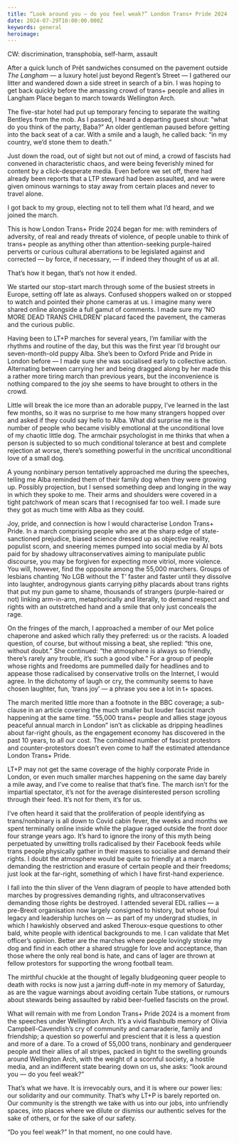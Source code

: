 ```yaml
---
title: “Look around you — do you feel weak?” London Trans+ Pride 2024
date: 2024-07-29T10:00:00.000Z
keywords: general
heroimage:
---
```


CW: discrimination, transphobia, self-harm, assault

After a quick lunch of Prêt sandwiches consumed on the pavement outside *The Langham* — a luxury hotel just beyond Regent’s Street — I gathered our litter and wandered down a side street in search of a bin. I was hoping to get back quickly before the amassing crowd of trans+ people and allies in Langham Place began to march towards Wellington Arch.

The five-star hotel had put up temporary fencing to separate the waiting Bentleys from the mob. As I passed, I heard a departing guest shout: “what do you think of the party, Baba?” An older gentleman paused before getting into the back seat of a car. With a smile and a laugh, he called back: “in my country, we’d stone them to death.”

Just down the road, out of sight but not out of mind, a crowd of fascists had convened in characteristic chaos, and were being feverishly mined for content by a click-desperate media. Even before we set off, there had already been reports that a LTP steward had been assaulted, and we were given ominous warnings to stay away from certain places and never to travel alone.

I got back to my group, electing not to tell them what I’d heard, and we joined the march.

This is how London Trans+ Pride 2024 began for me: with reminders of adversity, of real and ready threats of violence, of people unable to think of trans+ people as anything other than attention-seeking purple-haired perverts or curious cultural aberrations to be legislated against and corrected — by force, if necessary, — if indeed they thought of us at all.

That’s how it began, that’s not how it ended.

We started our stop-start march through some of the busiest streets in Europe, setting off late as always. Confused shoppers walked on or stopped to watch and pointed their phone cameras at us. I imagine many were shared online alongside a full gamut of comments. I made sure my ‘NO MORE DEAD TRANS CHILDREN’ placard faced the pavement, the cameras and the curious public.

Having been to LT+P marches for several years, I’m familiar with the rhythms and routine of the day, but this was the first year I’d brought our seven-month-old puppy Alba. She’s been to Oxford Pride and Pride in London before — I made sure she was socialised early to collective action. Alternating between carrying her and being dragged along by her made this a rather more tiring march than previous years, but the inconvenience is nothing compared to the joy she seems to have brought to others in the crowd.

Little will break the ice more than an adorable puppy, I’ve learned in the last few months, so it was no surprise to me how many strangers hopped over and asked if they could say hello to Alba. What did surprise me is the number of people who became visibly emotional at the unconditional love of my chaotic little dog. The armchair psychologist in me thinks that when a person is subjected to so much conditional tolerance at best and complete rejection at worse, there’s something powerful in the uncritical unconditional love of a small dog.

A young nonbinary person tentatively approached me during the speeches, telling me Alba reminded them of their family dog when they were growing up. Possibly projection, but I sensed something deep and longing in the way in which they spoke to me. Their arms and shoulders were covered in a tight patchwork of mean scars that I recognised far too well. I made sure they got as much time with Alba as they could.

Joy, pride, and connection is how I would characterise London Trans+ Pride. In a march comprising people who are at the sharp edge of state-sanctioned prejudice, biased science dressed up as objective reality, populist scorn, and sneering memes pumped into social media by AI bots paid for by shadowy ultraconservatives aiming to manipulate public discourse, you may be forgiven for expecting more vitriol, more violence. You will, however, find the opposite among the 55,000 marchers. Groups of lesbians chanting ’No LGB without the T’ faster and faster until they dissolve into laughter, androgynous giants carrying pithy placards about trans rights that put my pun game to shame, thousands of strangers (purple-haired or not) linking arm-in-arm, metaphorically and literally, to demand respect and rights with an outstretched hand and a smile that only just conceals the rage.

On the fringes of the march, I approached a member of our Met police chaperone and asked which rally they preferred: us or the racists. A loaded question, of course, but without missing a beat, she replied: “this one, without doubt.” She continued:  “the atmosphere is always so friendly, there’s rarely any trouble, it’s such a good vibe.” For a group of people whose rights and freedoms are pummelled daily for headlines and to appease those radicalised by conservative trolls on the Internet, I would agree. In the dichotomy of laugh or cry, the community seems to have chosen laughter, fun, ‘trans joy’ — a phrase you see a lot in t+ spaces.

The march merited little more than a footnote in the BBC coverage; a sub-clause in an article covering the much smaller but louder fascist march happening at the same time. “55,000 trans+ people and allies stage joyous peaceful annual march in London” isn’t as clickable as dripping headlines about far-right ghouls, as the engagement economy has discovered in the past 10 years, to all our cost. The combined number of fascist protestors and counter-protestors doesn’t even come to half the estimated attendance London Trans+ Pride.

LT+P may not get the same coverage of the highly corporate Pride in London, or even much smaller marches happening on the same day barely a mile away, and I’ve come to realise that that’s fine. The march isn’t for the impartial spectator, it’s not for the average disinterested person scrolling through their feed. It’s not for them, it’s for us. 

I’ve often heard it said that the proliferation of people identifying as trans/nonbinary is all down to Covid cabin fever, the weeks and months we spent terminally online inside while the plague raged outside the front door four strange years ago. It’s hard to ignore the irony of this myth being perpetuated by unwitting trolls radicalised by their Facebook feeds while trans people physically gather in their masses to socialise and demand their rights. I doubt the atmosphere would be quite so friendly at a march demanding the restriction and erasure of certain people and their freedoms; just look at the far-right, something of which I have first-hand experience.

I fall into the thin sliver of the Venn diagram of people to have attended both marches by progressives demanding rights, and ultraconservatives demanding those rights be destroyed. I attended several EDL rallies — a pre-Brexit organisation now largely consigned to history, but whose foul legacy and leadership lurches on — as part of my undergrad studies, in which I hawkishly observed and asked Theroux-esque questions to other bald, white people with identical backgrounds to me. I can validate that Met officer’s opinion. Better are the marches where people lovingly stroke my dog and find in each other a shared struggle for love and acceptance, than those where the only real bond is hate, and cans of lager are thrown at fellow protestors for supporting the wrong football team.

The mirthful chuckle at the thought of legally bludgeoning queer people to death with rocks is now just a jarring duff-note in my memory of Saturday, as are the vague warnings about avoiding certain Tube stations, or rumours about stewards being assaulted by rabid beer-fuelled fascists on the prowl.

What will remain with me from London Trans+ Pride 2024 is a moment from the speeches under Wellington Arch. It’s a vivid flashbulb memory of Olivia Campbell-Cavendish’s cry of community and camaraderie, family and friendship; a question so powerful and prescient that it is less a question and more of a dare. To a crowd of 55,000 trans, nonbinary and genderqueer people and their allies of all stripes, packed in tight to the swelling grounds around Wellington Arch, with the weight of a scornful society, a hostile media, and an indifferent state bearing down on us, she asks: “look around you — do you feel weak?”

That’s what we have. It is irrevocably ours, and it is where our power lies: our solidarity and our community. That’s why LT+P is barely reported on. Our community is the strength we take with us into our jobs, into unfriendly spaces, into places where we dilute or dismiss our authentic selves for the sake of others, or for the sake of our safety.

“Do you feel weak?” In that moment, no one could have.
